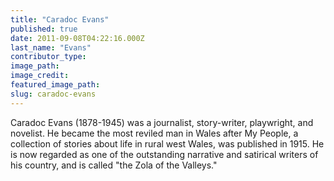 ```yaml
---
title: "Caradoc Evans"
published: true
date: 2011-09-08T04:22:16.000Z
last_name: "Evans"
contributor_type:
image_path:
image_credit:
featured_image_path:
slug: caradoc-evans
---
```


Caradoc Evans (1878-1945) was a journalist, story-writer, playwright, and novelist. He became the most reviled man in Wales after My People, a collection of stories about life in rural west Wales, was published in 1915. He is now regarded as one of the outstanding narrative and satirical writers of his country, and is called "the Zola of the Valleys."

